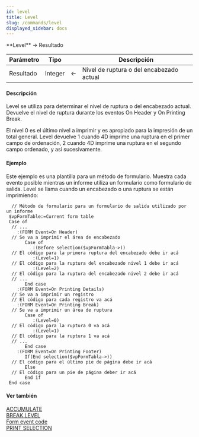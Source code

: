 ```yaml
---
id: level
title: Level
slug: /commands/level
displayed_sidebar: docs
---
```


<!--REF #_command_.Level.Syntax-->**Level**  -> Resultado<!-- END REF-->
<!--REF #_command_.Level.Params-->
| Parámetro | Tipo |  | Descripción |
| --- | --- | --- | --- |
| Resultado | Integer | &#8592; | Nivel de ruptura o del encabezado actual |

<!-- END REF-->

#### Descripción 

<!--REF #_command_.Level.Summary-->Level se utiliza para determinar el nivel de ruptura o del encabezado actual.<!-- END REF--> Devuelve el nivel de ruptura durante los eventos On Header y On Printing Break.

El nivel 0 es el último nivel a imprimir y es apropiado para la impresión de un total general. Level devuelve 1 cuando 4D imprime una ruptura en el primer campo de ordenación, 2 cuando 4D imprime una ruptura en el segundo campo ordenado, y así sucesivamente.

#### Ejemplo 

Este ejemplo es una plantilla para un método de formulario. Muestra cada evento posible mientras un informe utiliza un formulario como formulario de salida. Level se llama cuando un encabezado o una ruptura se están imprimiendo:

```4d
  // Método de formulario para un formulario de salida utilizado por un informe
 $vpFormTable:=Current form table
 Case of
  // ...
    :(FORM Event=On Header)
  // Se va a imprimir el área de encabezado
       Case of
          :(Before selection($vpFormTabla->))
  // El código para la primera ruptura del encabezado debe ir acá
          :(Level=1)
  // El código para la ruptura del encabezado nivel 1 debe ir acá
          :(Level=2)
  // El código para la ruptura del encabezado nivel 2 debe ir acá
  // ...
       End case
    :(FORM Event=On Printing Details)
  // Se va a imprimir un registro
  // El código para cada registro va acá
    :(FORM Event=On Printing Break)
  // Se va a imprimir un área de ruptura
       Case of
          :(Level=0)
  // El código para la ruptura 0 va acá
          :(Level=1)
  // El código para la ruptura 1 va acá
  // ...
       End case
    :(FORM Event=On Printing Footer)
       If(End selection($vpFormTabla->))
  // El código para el último pie de página debe ir acá
       Else
  // El código para un pie de página deber ir acá
       End if
 End case
```

#### Ver también 

[ACCUMULATE](accumulate.md)  
[BREAK LEVEL](break-level.md)  
[Form event code](form-event-code.md)  
[PRINT SELECTION](print-selection.md)  